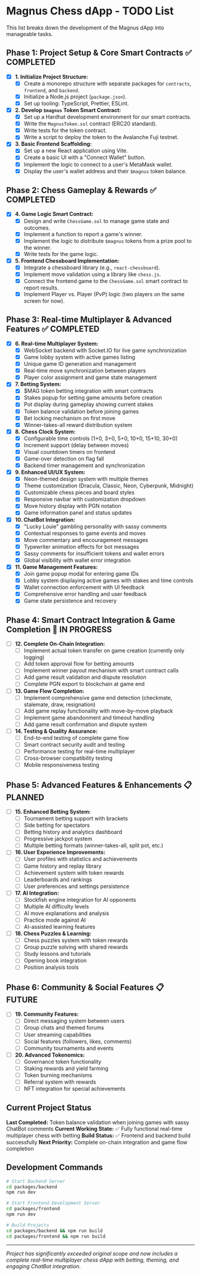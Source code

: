 # Magnus Chess dApp - TODO List

This list breaks down the development of the Magnus dApp into manageable tasks.

## Phase 1: Project Setup & Core Smart Contracts ✅ COMPLETED

-   [x] **1. Initialize Project Structure:**
    -   [x] Create a monorepo structure with separate packages for `contracts`, `frontend`, and `backend`.
    -   [x] Initialize a Node.js project (`package.json`).
    -   [x] Set up tooling: TypeScript, Prettier, ESLint.

-   [x] **2. Develop `$magnus` Token Smart Contract:**
    -   [x] Set up a Hardhat development environment for our smart contracts.
    -   [x] Write the `MagnusToken.sol` contract (ERC20 standard).
    -   [x] Write tests for the token contract.
    -   [x] Write a script to deploy the token to the Avalanche Fuji testnet.

-   [x] **3. Basic Frontend Scaffolding:**
    -   [x] Set up a new React application using Vite.
    -   [x] Create a basic UI with a "Connect Wallet" button.
    -   [x] Implement the logic to connect to a user's MetaMask wallet.
    -   [x] Display the user's wallet address and their `$magnus` token balance.

## Phase 2: Chess Gameplay & Rewards ✅ COMPLETED

-   [x] **4. Game Logic Smart Contract:**
    -   [x] Design and write `ChessGame.sol` to manage game state and outcomes.
    -   [x] Implement a function to report a game's winner.
    -   [x] Implement the logic to distribute `$magnus` tokens from a prize pool to the winner.
    -   [x] Write tests for the game logic.

-   [x] **5. Frontend Chessboard Implementation:**
    -   [x] Integrate a chessboard library (e.g., `react-chessboard`).
    -   [x] Implement move validation using a library like `chess.js`.
    -   [x] Connect the frontend game to the `ChessGame.sol` smart contract to report results.
    -   [x] Implement Player vs. Player (PvP) logic (two players on the same screen for now).

## Phase 3: Real-time Multiplayer & Advanced Features ✅ COMPLETED

-   [x] **6. Real-time Multiplayer System:**
    -   [x] WebSocket backend with Socket.IO for live game synchronization
    -   [x] Game lobby system with active games listing
    -   [x] Unique game ID generation and management
    -   [x] Real-time move synchronization between players
    -   [x] Player color assignment and game state management

-   [x] **7. Betting System:**
    -   [x] $MAG token betting integration with smart contracts
    -   [x] Stakes popup for setting game amounts before creation
    -   [x] Pot display during gameplay showing current stakes
    -   [x] Token balance validation before joining games
    -   [x] Bet locking mechanism on first move
    -   [x] Winner-takes-all reward distribution system

-   [x] **8. Chess Clock System:**
    -   [x] Configurable time controls (1+0, 3+0, 5+0, 10+0, 15+10, 30+0)
    -   [x] Increment support (delay between moves)
    -   [x] Visual countdown timers on frontend
    -   [x] Game-over detection on flag fall
    -   [x] Backend timer management and synchronization

-   [x] **9. Enhanced UI/UX System:**
    -   [x] Neon-themed design system with multiple themes
    -   [x] Theme customization (Dracula, Classic, Neon, Cyberpunk, Midnight)
    -   [x] Customizable chess pieces and board styles
    -   [x] Responsive navbar with customization dropdown
    -   [x] Move history display with PGN notation
    -   [x] Game information panel and status updates

-   [x] **10. ChatBot Integration:**
    -   [x] "Lucky Louie" gambling personality with sassy comments
    -   [x] Contextual responses to game events and moves
    -   [x] Move commentary and encouragement messages
    -   [x] Typewriter animation effects for bot messages
    -   [x] Sassy comments for insufficient tokens and wallet errors
    -   [x] Global visibility with wallet error integration

-   [x] **11. Game Management Features:**
    -   [x] Join game popup modal for entering game IDs
    -   [x] Lobby system displaying active games with stakes and time controls
    -   [x] Wallet connection enforcement with UI feedback
    -   [x] Comprehensive error handling and user feedback
    -   [x] Game state persistence and recovery

## Phase 4: Smart Contract Integration & Game Completion 🔄 IN PROGRESS

-   [ ] **12. Complete On-Chain Integration:**
    -   [ ] Implement actual token transfer on game creation (currently only logging)
    -   [ ] Add token approval flow for betting amounts
    -   [ ] Implement winner payout mechanism with smart contract calls
    -   [ ] Add game result validation and dispute resolution
    -   [ ] Complete PGN export to blockchain at game end

-   [ ] **13. Game Flow Completion:**
    -   [ ] Implement comprehensive game end detection (checkmate, stalemate, draw, resignation)
    -   [ ] Add game replay functionality with move-by-move playback
    -   [ ] Implement game abandonment and timeout handling
    -   [ ] Add game result confirmation and dispute system

-   [ ] **14. Testing & Quality Assurance:**
    -   [ ] End-to-end testing of complete game flow
    -   [ ] Smart contract security audit and testing
    -   [ ] Performance testing for real-time multiplayer
    -   [ ] Cross-browser compatibility testing
    -   [ ] Mobile responsiveness testing

## Phase 5: Advanced Features & Enhancements 📋 PLANNED

-   [ ] **15. Enhanced Betting System:**
    -   [ ] Tournament betting support with brackets
    -   [ ] Side betting for spectators
    -   [ ] Betting history and analytics dashboard
    -   [ ] Progressive jackpot system
    -   [ ] Multiple betting formats (winner-takes-all, split pot, etc.)

-   [ ] **16. User Experience Improvements:**
    -   [ ] User profiles with statistics and achievements
    -   [ ] Game history and replay library
    -   [ ] Achievement system with token rewards
    -   [ ] Leaderboards and rankings
    -   [ ] User preferences and settings persistence

-   [ ] **17. AI Integration:**
    -   [ ] Stockfish engine integration for AI opponents
    -   [ ] Multiple AI difficulty levels
    -   [ ] AI move explanations and analysis
    -   [ ] Practice mode against AI
    -   [ ] AI-assisted learning features

-   [ ] **18. Chess Puzzles & Learning:**
    -   [ ] Chess puzzles system with token rewards
    -   [ ] Group puzzle solving with shared rewards
    -   [ ] Study lessons and tutorials
    -   [ ] Opening book integration
    -   [ ] Position analysis tools

## Phase 6: Community & Social Features 📋 FUTURE

-   [ ] **19. Community Features:**
    -   [ ] Direct messaging system between users
    -   [ ] Group chats and themed forums
    -   [ ] User streaming capabilities
    -   [ ] Social features (followers, likes, comments)
    -   [ ] Community tournaments and events

-   [ ] **20. Advanced Tokenomics:**
    -   [ ] Governance token functionality
    -   [ ] Staking rewards and yield farming
    -   [ ] Token burning mechanisms
    -   [ ] Referral system with rewards
    -   [ ] NFT integration for special achievements

## Current Project Status

**Last Completed:** Token balance validation when joining games with sassy ChatBot comments
**Current Working State:** ✅ Fully functional real-time multiplayer chess with betting
**Build Status:** ✅ Frontend and backend build successfully
**Next Priority:** Complete on-chain integration and game flow completion

## Development Commands

```bash
# Start Backend Server
cd packages/backend
npm run dev

# Start Frontend Development Server
cd packages/frontend
npm run dev

# Build Projects
cd packages/backend && npm run build
cd packages/frontend && npm run build
```

---
*Project has significantly exceeded original scope and now includes a complete real-time multiplayer chess dApp with betting, theming, and engaging ChatBot integration.* 